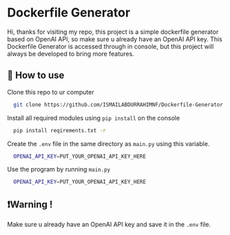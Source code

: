 # Dockerfile Generator

Hi, thanks for visiting my repo, this project is a simple dockerfile generator based on OpenAI API, so make sure u already have an OpenAI API key. This Dockerfile Generator is accessed through in console, but this project will always be developed to bring more features.

## 🔧 How to use

Clone this repo to ur computer

```bash
  git clone https://github.com/ISMAILABDURRAHIMNF/Dockerfile-Generator.git
```

Install all required modules using `pip install` on the console

```bash
  pip install reqirements.txt -r
```

Create the `.env` file in the same directory as `main.py` using this variable.

```bash
  OPENAI_API_KEY=PUT_YOUR_OPENAI_API_KEY_HERE
```

Use the program by running `main.py`

```bash
  OPENAI_API_KEY=PUT_YOUR_OPENAI_API_KEY_HERE
```

## ❗Warning !

Make sure u already have an OpenAI API key and save it in the `.env` file.